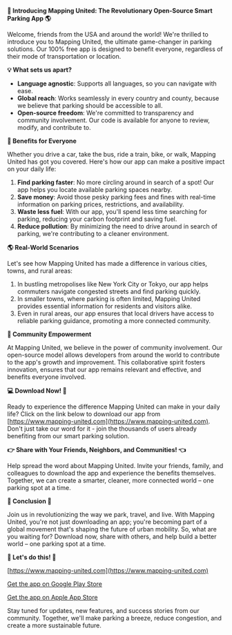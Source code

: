 **🚀 Introducing Mapping United: The Revolutionary Open-Source Smart Parking App 🌎**

Welcome, friends from the USA and around the world! We're thrilled to introduce you to Mapping United, the ultimate game-changer in parking solutions. Our 100% free app is designed to benefit everyone, regardless of their mode of transportation or location.

**💡 What sets us apart?**

*   **Language agnostic**: Supports all languages, so you can navigate with ease.
*   **Global reach**: Works seamlessly in every country and county, because we believe that parking should be accessible to all.
*   **Open-source freedom**: We're committed to transparency and community involvement. Our code is available for anyone to review, modify, and contribute to.

**🚗 Benefits for Everyone**

Whether you drive a car, take the bus, ride a train, bike, or walk, Mapping United has got you covered. Here's how our app can make a positive impact on your daily life:

1.  **Find parking faster**: No more circling around in search of a spot! Our app helps you locate available parking spaces nearby.
2.  **Save money**: Avoid those pesky parking fees and fines with real-time information on parking prices, restrictions, and availability.
3.  **Waste less fuel**: With our app, you'll spend less time searching for parking, reducing your carbon footprint and saving fuel.
4.  **Reduce pollution**: By minimizing the need to drive around in search of parking, we're contributing to a cleaner environment.

**🌎 Real-World Scenarios**

Let's see how Mapping United has made a difference in various cities, towns, and rural areas:

1.  In bustling metropolises like New York City or Tokyo, our app helps commuters navigate congested streets and find parking quickly.
2.  In smaller towns, where parking is often limited, Mapping United provides essential information for residents and visitors alike.
3.  Even in rural areas, our app ensures that local drivers have access to reliable parking guidance, promoting a more connected community.

**🤝 Community Empowerment**

At Mapping United, we believe in the power of community involvement. Our open-source model allows developers from around the world to contribute to the app's growth and improvement. This collaborative spirit fosters innovation, ensures that our app remains relevant and effective, and benefits everyone involved.

**💻 Download Now! 📲**

Ready to experience the difference Mapping United can make in your daily life? Click on the link below to download our app from [https://www.mapping-united.com](https://www.mapping-united.com). Don't just take our word for it - join the thousands of users already benefiting from our smart parking solution.

**👉 Share with Your Friends, Neighbors, and Communities! 👈**

Help spread the word about Mapping United. Invite your friends, family, and colleagues to download the app and experience the benefits themselves. Together, we can create a smarter, cleaner, more connected world – one parking spot at a time.

**🌟 Conclusion 🌟**

Join us in revolutionizing the way we park, travel, and live. With Mapping United, you're not just downloading an app; you're becoming part of a global movement that's shaping the future of urban mobility. So, what are you waiting for? Download now, share with others, and help build a better world – one parking spot at a time.

**🚀 Let's do this! 🚀**

[https://www.mapping-united.com](https://www.mapping-united.com)

[Get the app on Google Play Store](https://play.google.com/store/apps/details?id=com.mappingunited&hl=en) 

[Get the app on Apple App Store](https://apps.apple.com/us/app/mapping-united/id1544565121)

Stay tuned for updates, new features, and success stories from our community. Together, we'll make parking a breeze, reduce congestion, and create a more sustainable future.